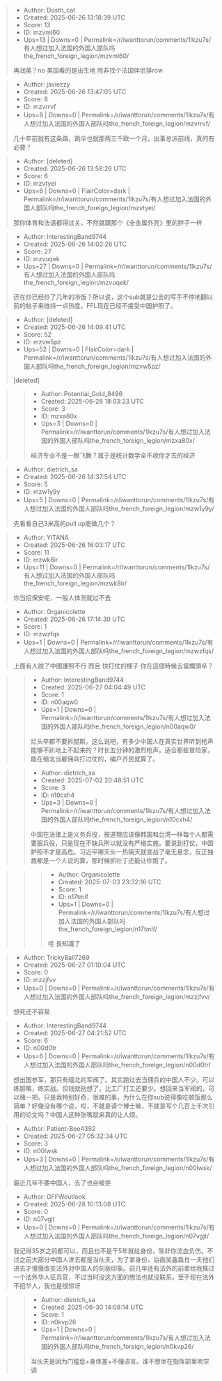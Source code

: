 > - Author: Dosth_cat
> - Created: 2025-06-26 13:18:39 UTC
> - Score: 13
> - ID: mzvml60
> - Ups=13 | Downs=0 | Permalink=/r/iwanttorun/comments/1lkzu7s/有人想过加入法国的外国人部队吗the_french_foreign_legion/mzvml60/
>
> 再润美？no 美国看的是出生地 除非找个法国伴侣排row

> - Author: javiezzy
> - Created: 2025-06-26 13:47:05 UTC
> - Score: 8
> - ID: mzvrrvf
> - Ups=8 | Downs=0 | Permalink=/r/iwanttorun/comments/1lkzu7s/有人想过加入法国的外国人部队吗the_french_foreign_legion/mzvrrvf/
>
> 几十年前就有这条路，跳伞也就那两三千欧一个月，出事总派前线，真的有必要？

> - Author: [deleted]
> - Created: 2025-06-26 13:58:26 UTC
> - Score: 6
> - ID: mzvtyei
> - Ups=6 | Downs=0 | FlairColor=dark | Permalink=/r/iwanttorun/comments/1lkzu7s/有人想过加入法国的外国人部队吗the_french_foreign_legion/mzvtyei/
>
> 那你体育和法语都得过关，不然就跟那个《全金属外壳》里的胖子一样

> - Author: InterestingBand9744
> - Created: 2025-06-26 14:02:26 UTC
> - Score: 27
> - ID: mzvuqek
> - Ups=27 | Downs=0 | Permalink=/r/iwanttorun/comments/1lkzu7s/有人想过加入法国的外国人部队吗the_french_foreign_legion/mzvuqek/
>
> 还在炒已经炒了几年的冷饭？所以说，这个sub就是公会的写手不停地翻以前的帖子来维持一点热度。FFL现在已经不接受中国护照了。

> - Author: [deleted]
> - Created: 2025-06-26 14:09:41 UTC
> - Score: 52
> - ID: mzvw5pz
> - Ups=52 | Downs=0 | FlairColor=dark | Permalink=/r/iwanttorun/comments/1lkzu7s/有人想过加入法国的外国人部队吗the_french_foreign_legion/mzvw5pz/
>
> [deleted]

>> - Author: Potential_Gold_8496
>> - Created: 2025-06-26 18:03:23 UTC
>> - Score: 3
>> - ID: mzxa80x
>> - Ups=3 | Downs=0 | Permalink=/r/iwanttorun/comments/1lkzu7s/有人想过加入法国的外国人部队吗the_french_foreign_legion/mzxa80x/
>>
>> 经济专业不是一眼飞舞？属于是统计数学全不收你才去的经济

> - Author: dietrich_sa
> - Created: 2025-06-26 14:37:54 UTC
> - Score: 5
> - ID: mzw1y9y
> - Ups=5 | Downs=0 | Permalink=/r/iwanttorun/comments/1lkzu7s/有人想过加入法国的外国人部队吗the_french_foreign_legion/mzw1y9y/
>
> 先看看自己3米高的pull up能做几个？

> - Author: YITANA
> - Created: 2025-06-26 16:03:17 UTC
> - Score: 11
> - ID: mzwk8ir
> - Ups=11 | Downs=0 | Permalink=/r/iwanttorun/comments/1lkzu7s/有人想过加入法国的外国人部队吗the_french_foreign_legion/mzwk8ir/
>
> 你当招保安呢，一般人体测就过不去

> - Author: Organicolette
> - Created: 2025-06-26 17:14:30 UTC
> - Score: 1
> - ID: mzwzfqs
> - Ups=1 | Downs=0 | Permalink=/r/iwanttorun/comments/1lkzu7s/有人想过加入法国的外国人部队吗the_french_foreign_legion/mzwzfqs/
>
> 上面有人說了中國護照不行 而且 快打仗的樣子 你在這個時候去當爛頭卒？

>> - Author: InterestingBand9744
>> - Created: 2025-06-27 04:04:49 UTC
>> - Score: 1
>> - ID: n00aqw0
>> - Ups=1 | Downs=0 | Permalink=/r/iwanttorun/comments/1lkzu7s/有人想过加入法国的外国人部队吗the_french_foreign_legion/n00aqw0/
>>
>> 烂头卒都不要拆腻斯。这么说吧，有多少中国人在真实世界听到枪声能够不趴地上不起来的？时长五分钟的激烈枪声。适合那些冒险家，能在缅北当雇佣兵打过仗的，编户齐民就算了。

>> - Author: dietrich_sa
>> - Created: 2025-07-02 20:48:51 UTC
>> - Score: 3
>> - ID: n10cxh4
>> - Ups=3 | Downs=0 | Permalink=/r/iwanttorun/comments/1lkzu7s/有人想过加入法国的外国人部队吗the_french_foreign_legion/n10cxh4/
>>
>> 中国在法律上是义务兵役，按道理应该像韩国和台湾一样每个人都需要服兵役，只是现在不缺兵所以就没有严格实施。要说到打仗，中国护照不才是高危。习近平哪天头一热隔天就宣战了毫无悬念，反正独裁都是一个人说的算，那时候抓壮丁还能让你跑了。

>>> - Author: Organicolette
>>> - Created: 2025-07-03 23:32:16 UTC
>>> - Score: 1
>>> - ID: n17tmif
>>> - Ups=1 | Downs=0 | Permalink=/r/iwanttorun/comments/1lkzu7s/有人想过加入法国的外国人部队吗the_french_foreign_legion/n17tmif/
>>>
>>> 哇 長知識了

> - Author: TrickyBall7269
> - Created: 2025-06-27 01:10:04 UTC
> - Score: 0
> - ID: mzzjfvv
> - Ups=0 | Downs=0 | Permalink=/r/iwanttorun/comments/1lkzu7s/有人想过加入法国的外国人部队吗the_french_foreign_legion/mzzjfvv/
>
> 想死还不容易

> - Author: InterestingBand9744
> - Created: 2025-06-27 04:21:52 UTC
> - Score: 6
> - ID: n00d0tr
> - Ups=6 | Downs=0 | Permalink=/r/iwanttorun/comments/1lkzu7s/有人想过加入法国的外国人部队吗the_french_foreign_legion/n00d0tr/
>
> 想出国参军，那只有缅北的军阀了。其实跑过去当佣兵的中国人不少。可以练胆略，练实战。但钱就别想了，比工厂打工还要少。想回来当军阀的，可以赌一把。只是我特别好奇，很难的事，为什么在你sub说得像吃顿饭那么简单？好像没有哪个说，哎，不就是读个博士嘛，不就是写个几百上千次引用的论文吗？中国人这种张嘴就来真的让人烦。

> - Author: Patient-Bee4392
> - Created: 2025-06-27 05:32:34 UTC
> - Score: 3
> - ID: n00lwsk
> - Ups=3 | Downs=0 | Permalink=/r/iwanttorun/comments/1lkzu7s/有人想过加入法国的外国人部队吗the_french_foreign_legion/n00lwsk/
>
> 最近几年不要中国人，去了也会被拒

> - Author: GFFWoutlook
> - Created: 2025-06-28 10:13:08 UTC
> - Score: 0
> - ID: n07vgjt
> - Ups=0 | Downs=0 | Permalink=/r/iwanttorun/comments/1lkzu7s/有人想过加入法国的外国人部队吗the_french_foreign_legion/n07vgjt/
>
> 我记得35岁之前都可以，而且也不是干5年就给身份，除非你流血负伤。不过之前大部分中国人进去都是当伙夫，为了拿身份，后面吴鑫磊肖一夫他们进去才慢慢改变法外对中国人的刻板印象。前几年还有法外的前辈给我推过一个法外华人征兵官，不过当时没这方面的想法也就没联系。至于现在法外不招华人，我也是很惊讶

>> - Author: dietrich_sa
>> - Created: 2025-06-30 14:08:14 UTC
>> - Score: 1
>> - ID: n0kvp26
>> - Ups=1 | Downs=0 | Permalink=/r/iwanttorun/comments/1lkzu7s/有人想过加入法国的外国人部队吗the_french_foreign_legion/n0kvp26/
>>
>> 当伙夫是因为门槛低+身体差+不懂语言。谁不想坐在指挥部里吹空调
